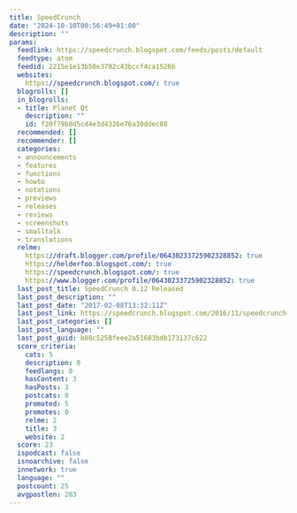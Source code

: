 ```yaml
---
title: SpeedCrunch
date: "2024-10-10T00:56:49+01:00"
description: ""
params:
  feedlink: https://speedcrunch.blogspot.com/feeds/posts/default
  feedtype: atom
  feedid: 2215e1e13b50e3702c43bccf4ca1526b
  websites:
    https://speedcrunch.blogspot.com/: true
  blogrolls: []
  in_blogrolls:
  - title: Planet Qt
    description: ""
    id: f20f79b8d5cd4e3d4326e76a30ddec88
  recommended: []
  recommender: []
  categories:
  - announcements
  - features
  - functions
  - howto
  - notations
  - previews
  - releases
  - reviews
  - screenshots
  - smalltalk
  - translations
  relme:
    https://draft.blogger.com/profile/06430233725902328852: true
    https://helderfoo.blogspot.com/: true
    https://speedcrunch.blogspot.com/: true
    https://www.blogger.com/profile/06430233725902328852: true
  last_post_title: SpeedCrunch 0.12 Released
  last_post_description: ""
  last_post_date: "2017-02-08T13:32:11Z"
  last_post_link: https://speedcrunch.blogspot.com/2016/11/speedcrunch-012-released.html
  last_post_categories: []
  last_post_language: ""
  last_post_guid: b08c5258feee2a51603bdb173137c622
  score_criteria:
    cats: 5
    description: 0
    feedlangs: 0
    hasContent: 3
    hasPosts: 3
    postcats: 0
    promoted: 5
    promotes: 0
    relme: 2
    title: 3
    website: 2
  score: 23
  ispodcast: false
  isnoarchive: false
  innetwork: true
  language: ""
  postcount: 25
  avgpostlen: 283
---
```

